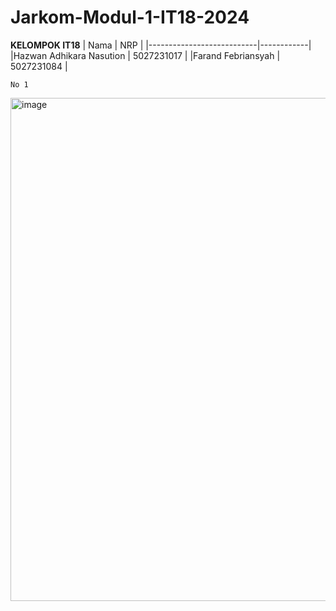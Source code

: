 # Jarkom-Modul-1-IT18-2024

**KELOMPOK IT18**
| Nama | NRP |
|---------------------------|------------|
|Hazwan Adhikara Nasution | 5027231017 |
|Farand Febriansyah | 5027231084 |

`No 1`

<img width="805" alt="image" src="https://github.com/user-attachments/assets/e1bfc2bb-c1f5-4968-a168-21fa74f9eeb1">
